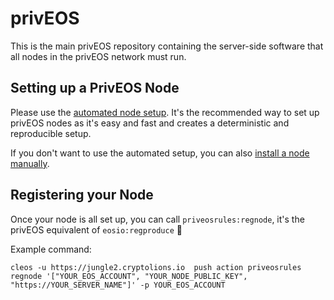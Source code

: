 # privEOS

This is the main privEOS repository containing the server-side software that all nodes in the privEOS network must run.

## Setting up a PrivEOS Node
Please use the [automated node setup](https://github.com/rawrat/priveos-automation). It's the recommended way to set up privEOS nodes as it's easy and fast and creates a deterministic and reproducible setup.

If you don't want to use the automated setup, you can also [install a node manually](https://github.com/rawrat/privEOS/blob/master/Manual_Node_Setup.md).


## Registering your Node
Once your node is all set up, you can call ```priveosrules:regnode```, it's the privEOS equivalent of ```eosio:regproduce``` 🙂

Example command:

    cleos -u https://jungle2.cryptolions.io  push action priveosrules regnode '["YOUR_EOS_ACCOUNT", "YOUR_NODE_PUBLIC_KEY", "https://YOUR_SERVER_NAME"]' -p YOUR_EOS_ACCOUNT
    
    